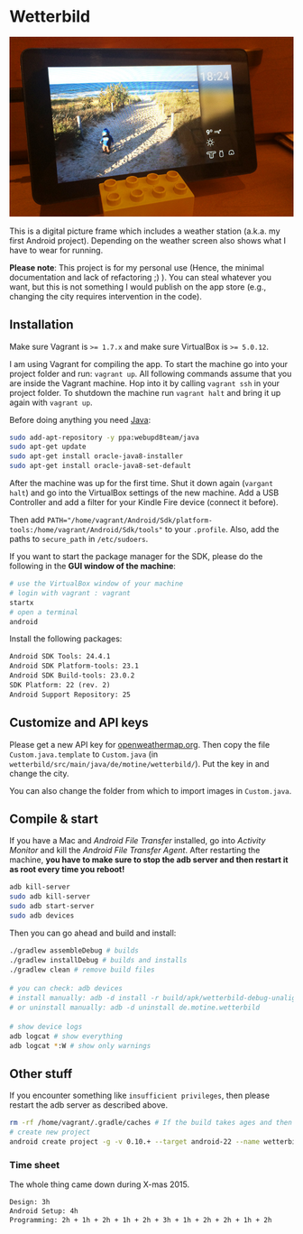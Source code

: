 # Wetterbild

![wetterbild](wetterbild.jpg)

This is a digital picture frame which includes a weather station (a.k.a. my first Android project).
Depending on the weather screen also shows what I have to wear for running.

**Please note**:
This project is for my personal use (Hence, the minimal documentation and lack of refactoring ;) ).
You can steal whatever you want, but this is not something I would publish on the app store (e.g., changing the city requires intervention in the code).

## Installation

Make sure Vagrant is `>= 1.7.x` and make sure VirtualBox is `>= 5.0.12`.

I am using Vagrant for compiling the app. To start the machine go into your project folder and run: `vagrant up`.
All following commands assume that you are inside the Vagrant machine. Hop into it by calling `vagrant ssh` in your project folder.
To shutdown the machine run `vagrant halt` and bring it up again with `vagrant up`.

Before doing anything you need [Java](http://www.oracle.com/technetwork/java/javase/downloads/jdk7-downloads-1880260.html):

```bash
sudo add-apt-repository -y ppa:webupd8team/java
sudo apt-get update
sudo apt-get install oracle-java8-installer
sudo apt-get install oracle-java8-set-default
```

After the machine was up for the first time. Shut it down again (`vargant halt`) and go into the VirtualBox settings of the new machine.
Add a USB Controller and add a filter for your Kindle Fire device (connect it before).

Then add `PATH="/home/vagrant/Android/Sdk/platform-tools:/home/vagrant/Android/Sdk/tools"` to your `.profile`.
Also, add the paths to `secure_path` in `/etc/sudoers`.

If you want to start the package manager for the SDK, please do the following in the **GUI window of the machine**:

```bash
# use the VirtualBox window of your machine
# login with vagrant : vagrant
startx
# open a terminal
android
```

Install the following packages:

```txt
Android SDK Tools: 24.4.1
Android SDK Platform-tools: 23.1
Android SDK Build-tools: 23.0.2
SDK Platform: 22 (rev. 2)
Android Support Repository: 25
```

## Customize and API keys

Please get a new API key for [openweathermap.org](http://www.openweathermap.org).
Then copy the file `Custom.java.template` to `Custom.java` (in `wetterbild/src/main/java/de/motine/wetterbild/`).
Put the key in and change the city.

You can also change the folder from which to import images in `Custom.java`.

## Compile & start

If you have a Mac and _Android File Transfer_ installed, go into _Activity Monitor_ and kill the _Android File Transfer Agent_.
After restarting the machine, **you have to make sure to stop the adb server and then restart it as root every time you reboot!**

```bash
adb kill-server
sudo adb kill-server
sudo adb start-server
sudo adb devices
```

Then you can go ahead and build and install:

```bash
./gradlew assembleDebug # builds
./gradlew installDebug # builds and installs
./gradlew clean # remove build files

# you can check: adb devices
# install manually: adb -d install -r build/apk/wetterbild-debug-unaligned.apk
# or uninstall manually: adb -d uninstall de.motine.wetterbild

# show device logs
adb logcat # show everything
adb logcat *:W # show only warnings
```

## Other stuff

If you encounter something like `insufficient privileges`, then please restart the adb server as described above.

```bash
rm -rf /home/vagrant/.gradle/caches # If the build takes ages and then fails due to some time out.
# create new project
android create project -g -v 0.10.+ --target android-22 --name wetterbild --path /vagrant/wetterbild --activity MainActivity --package de.motine.wetterbild
```


### Time sheet

The whole thing came down during X-mas 2015.

```text
Design: 3h
Android Setup: 4h
Programming: 2h + 1h + 2h + 1h + 2h + 3h + 1h + 2h + 2h + 1h + 2h
```
